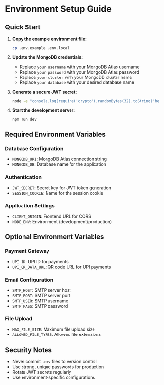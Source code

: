 # Environment Setup Guide

## Quick Start

1. **Copy the example environment file:**
   ```bash
   cp .env.example .env.local
   ```

2. **Update the MongoDB credentials:**
   - Replace `your-username` with your MongoDB Atlas username
   - Replace `your-password` with your MongoDB Atlas password
   - Replace `your-cluster` with your MongoDB cluster name
   - Replace `your-database` with your desired database name

3. **Generate a secure JWT secret:**
   ```bash
   node -e "console.log(require('crypto').randomBytes(32).toString('hex'))"
   ```

4. **Start the development server:**
   ```bash
   npm run dev
   ```

## Required Environment Variables

### Database Configuration
- `MONGODB_URI`: MongoDB Atlas connection string
- `MONGODB_DB`: Database name for the application

### Authentication
- `JWT_SECRET`: Secret key for JWT token generation
- `SESSION_COOKIE`: Name for the session cookie

### Application Settings
- `CLIENT_ORIGIN`: Frontend URL for CORS
- `NODE_ENV`: Environment (development/production)

## Optional Environment Variables

### Payment Gateway
- `UPI_ID`: UPI ID for payments
- `UPI_QR_DATA_URL`: QR code URL for UPI payments

### Email Configuration
- `SMTP_HOST`: SMTP server host
- `SMTP_PORT`: SMTP server port
- `SMTP_USER`: SMTP username
- `SMTP_PASS`: SMTP password

### File Upload
- `MAX_FILE_SIZE`: Maximum file upload size
- `ALLOWED_FILE_TYPES`: Allowed file extensions

## Security Notes

- Never commit `.env` files to version control
- Use strong, unique passwords for production
- Rotate JWT secrets regularly
- Use environment-specific configurations
